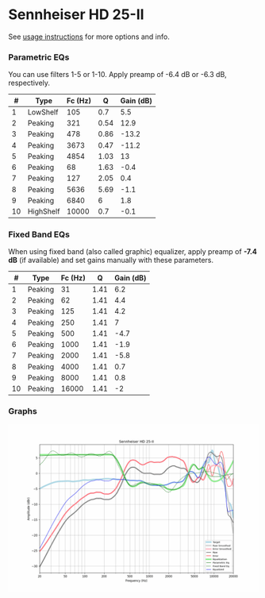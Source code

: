 # Sennheiser HD 25-II
See [usage instructions](https://github.com/jaakkopasanen/AutoEq#usage) for more options and info.

### Parametric EQs
You can use filters 1-5 or 1-10. Apply preamp of -6.4 dB or -6.3 dB, respectively.

|   # | Type      |   Fc (Hz) |    Q |   Gain (dB) |
|-----|-----------|-----------|------|-------------|
|   1 | LowShelf  |       105 | 0.7  |         5.5 |
|   2 | Peaking   |       321 | 0.54 |        12.9 |
|   3 | Peaking   |       478 | 0.86 |       -13.2 |
|   4 | Peaking   |      3673 | 0.47 |       -11.2 |
|   5 | Peaking   |      4854 | 1.03 |        13   |
|   6 | Peaking   |        68 | 1.63 |        -0.4 |
|   7 | Peaking   |       127 | 2.05 |         0.4 |
|   8 | Peaking   |      5636 | 5.69 |        -1.1 |
|   9 | Peaking   |      6840 | 6    |         1.8 |
|  10 | HighShelf |     10000 | 0.7  |        -0.1 |

### Fixed Band EQs
When using fixed band (also called graphic) equalizer, apply preamp of **-7.4 dB** (if available) and set gains manually with these parameters.

|   # | Type    |   Fc (Hz) |    Q |   Gain (dB) |
|-----|---------|-----------|------|-------------|
|   1 | Peaking |        31 | 1.41 |         6.2 |
|   2 | Peaking |        62 | 1.41 |         4.4 |
|   3 | Peaking |       125 | 1.41 |         4.2 |
|   4 | Peaking |       250 | 1.41 |         7   |
|   5 | Peaking |       500 | 1.41 |        -4.7 |
|   6 | Peaking |      1000 | 1.41 |        -1.9 |
|   7 | Peaking |      2000 | 1.41 |        -5.8 |
|   8 | Peaking |      4000 | 1.41 |         0.7 |
|   9 | Peaking |      8000 | 1.41 |         0.8 |
|  10 | Peaking |     16000 | 1.41 |        -2   |

### Graphs
![](./Sennheiser%20HD%2025-II.png)

